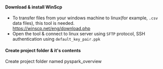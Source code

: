 #### Download & install WinScp
- To transfer files from your windows machine to linux(for example, `.csv` data files), this tool is needed.</br>
  https://winscp.net/eng/download.php</br>
- Open the tool & connect to linux server using `SFTP` protocol, SSH authentication using `default_key_pair.ppk`

#### Create project folder & it's contents
Create project folder named pyspark_overview
